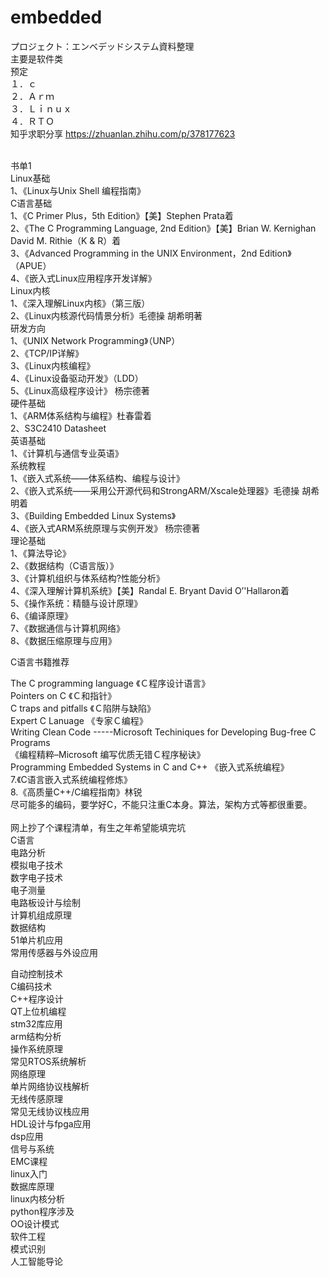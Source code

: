 # embedded
プロジェクト：エンベデッドシステム資料整理<br /> 
主要是软件类<br /> 
预定<br /> 
１．ｃ<br /> 
２．Ａｒｍ<br /> 
３．Ｌｉｎｕｘ<br /> 
４．ＲＴＯ<br /> 
知乎求职分享
https://zhuanlan.zhihu.com/p/378177623 <br /> 

<br /> 
书单1<br /> 
Linux基础<br /> 
1、《Linux与Unix Shell 编程指南》<br /> 
C语言基础<br /> 
1、《C Primer Plus，5th Edition》【美】Stephen Prata着<br /> 
2、《The C Programming Language, 2nd Edition》【美】Brian W. Kernighan David M. Rithie（K & R）着<br /> 
3、《Advanced Programming in the UNIX Environment，2nd Edition》（APUE）<br /> 
4、《嵌入式Linux应用程序开发详解》<br /> 
Linux内核<br /> 
1、《深入理解Linux内核》（第三版）<br /> 
2、《Linux内核源代码情景分析》毛德操 胡希明著<br /> 
研发方向<br /> 
1、《UNIX Network Programming》（UNP）<br /> 
2、《TCP/IP详解》<br /> 
3、《Linux内核编程》<br /> 
4、《Linux设备驱动开发》（LDD）<br /> 
5、《Linux高级程序设计》 杨宗德著<br /> 
硬件基础<br /> 
1、《ARM体系结构与编程》杜春雷着<br /> 
2、S3C2410 Datasheet<br /> 
英语基础<br /> 
1、《计算机与通信专业英语》<br /> 
系统教程<br /> 
1、《嵌入式系统――体系结构、编程与设计》<br /> 
2、《嵌入式系统――采用公开源代码和StrongARM/Xscale处理器》毛德操 胡希明着<br /> 
3、《Building Embedded Linux Systems》<br /> 
4、《嵌入式ARM系统原理与实例开发》 杨宗德著<br /> 
理论基础<br /> 
1、《算法导论》<br /> 
2、《数据结构（C语言版）》<br /> 
3、《计算机组织与体系结构?性能分析》<br /> 
4、《深入理解计算机系统》【美】Randal E. Bryant David O’'Hallaron着<br /> 
5、《操作系统：精髓与设计原理》<br /> 
6、《编译原理》<br /> 
7、《数据通信与计算机网络》<br /> 
8、《数据压缩原理与应用》<br /> 

C语言书籍推荐<br /> 

The C programming language 《Ｃ程序设计语言》<br /> 
Pointers on C 《Ｃ和指针》<br /> 
C traps and pitfalls 《Ｃ陷阱与缺陷》<br /> 
Expert C Lanuage 《专家Ｃ编程》<br /> 
Writing Clean Code -----Microsoft Techiniques for Developing Bug-free C Programs<br /> 
《编程精粹–Microsoft 编写优质无错Ｃ程序秘诀》<br /> 
Programming Embedded Systems in C and C++ 《嵌入式系统编程》<br /> 
7.《C语言嵌入式系统编程修炼》<br /> 
8.《高质量C++/C编程指南》林锐<br /> 
尽可能多的编码，要学好C，不能只注重C本身。算法，架构方式等都很重要。<br /> 
<br /> 
网上抄了个课程清单，有生之年希望能填完坑<br /> 
C语言<br /> 
电路分析<br /> 
模拟电子技术<br /> 
数字电子技术<br /> 
电子测量<br /> 
电路板设计与绘制<br /> 
计算机组成原理<br /> 
数据结构<br /> 
51单片机应用<br /> 
常用传感器与外设应用<br /> 

自动控制技术<br /> 
C编码技术<br /> 
C++程序设计<br /> 
QT上位机编程<br /> 
stm32库应用<br /> 
arm结构分析<br /> 
操作系统原理<br /> 
常见RTOS系统解析<br /> 
网络原理<br /> 
单片网络协议栈解析<br /> 
无线传感原理<br /> 
常见无线协议栈应用<br /> 
HDL设计与fpga应用<br /> 
dsp应用<br /> 
信号与系统<br /> 
EMC课程<br /> 
linux入门<br /> 
数据库原理<br /> 
linux内核分析<br /> 
python程序涉及<br /> 
OO设计模式<br /> 
软件工程<br /> 
模式识别<br /> 
人工智能导论<br /> 

